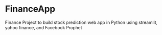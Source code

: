 # FinanceApp
Finance Project to build stock prediction web app in Python using streamlit, yahoo finance, and Facebook Prophet
